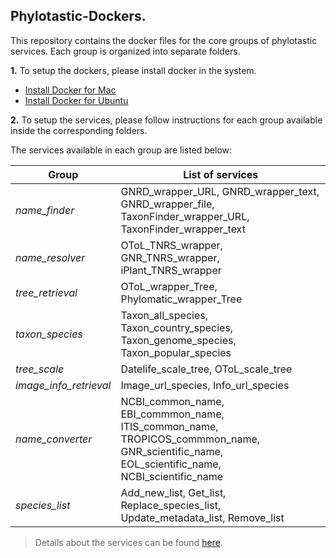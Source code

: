## Phylotastic-Dockers. 

This repository contains the docker files for the core groups of phylotastic services. Each group is organized into separate folders. 
  

**1.** To setup the dockers, please install docker in the system.
 - [Install Docker for Mac](https://docs.docker.com/v17.12/docker-for-mac/install/)
 - [Install Docker for Ubuntu](https://docs.docker.com/v17.12/install/linux/docker-ce/ubuntu/)

**2.** To setup the services, please follow instructions for each group available inside the corresponding folders.

The services available in each group are listed below:

| Group      | List of services |
| ----------- | ----------- |
| *name_finder*    | GNRD_wrapper_URL, GNRD_wrapper_text, GNRD_wrapper_file, TaxonFinder_wrapper_URL, TaxonFinder_wrapper_text |
| *name_resolver*  | OToL_TNRS_wrapper, GNR_TNRS_wrapper, iPlant_TNRS_wrapper|
| *tree_retrieval* | OToL_wrapper_Tree, Phylomatic_wrapper_Tree|
| *taxon_species*  | Taxon_all_species, Taxon_country_species, Taxon_genome_species, Taxon_popular_species|
| *tree_scale*     | Datelife_scale_tree, OToL_scale_tree|
| *image_info_retrieval* | Image_url_species, Info_url_species|
| *name_converter* | NCBI_common_name, EBI_commmon_name, ITIS_common_name, TROPICOS_commmon_name, GNR_scientific_name, EOL_scientific_name, NCBI_scientific_name|
| *species_list*   | Add_new_list, Get_list, Replace_species_list, Update_metadata_list, Remove_list|


> Details about the services can be found [here](https://github.com/phylotastic/phylo_services_docs/tree/master/ServiceDescription#servicesdocumentation).


 
